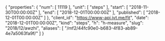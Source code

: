 {
  "properties": {
    "num": [
      11119
    ],
    "unit": [
      "steps"
    ],
    "start": [
      "2018-11-30T00:00:00Z"
    ],
    "end": [
      "2018-12-01T00:00:00Z"
    ],
    "published": [
      "2018-12-01T00:00:00Z"
    ]
  },
  "client_id": "https://www-api.jvt.me/fit",
  "date": "2018-12-01T00:00:00Z",
  "kind": "steps",
  "h": "h-measure",
  "slug": "2018/12/awzhi",
  "aliases": [
    "/mf2/44fc90e0-b683-4f83-ab89-4e7a5063fa9f/"
  ]
}
